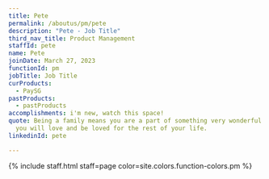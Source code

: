 ```yaml
---
title: Pete
permalink: /aboutus/pm/pete
description: "Pete - Job Title"
third_nav_title: Product Management
staffId: pete
name: Pete
joinDate: March 27, 2023
functionId: pm
jobTitle: Job Title
curProducts:
  - PaySG
pastProducts:
  - pastProducts
accomplishments: i'm new, watch this space!
quote: Being a family means you are a part of something very wonderful. It means
  you will love and be loved for the rest of your life.
linkedinId: pete

---
```


{% include staff.html staff=page color=site.colors.function-colors.pm %}

